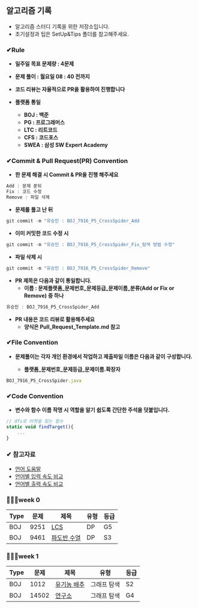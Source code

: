 ## 알고리즘 기록

- 알고리즘 스터디 기록을 위한 저장소입니다.
- 초기설정과 팁은 SetUp&Tips 폴더를 참고해주세요.

### ✔Rule

- **일주일 목표 문제량 : 4문제**
- **문제 풀이 : 월요일 08 : 40 전까지**
- **코드 리뷰는 자율적으로 PR을 활용하여 진행합니다**

- **플랫폼 통일**
  - **BOJ : 백준**
  - **PG : 프로그래머스**
  - **LTC : 리트코드**
  - **CFS : 코드포스**
  - **SWEA : 삼성 SW Expert Academy**

### ✔Commit & Pull Request(PR) Convention
- **한 문제 해결 시 Commit & PR을 진행 해주세요**

```jsx
Add : 문제 푼뒤
Fix : 코드 수정
Remove : 파일 삭제
```

- **문제를 풀고 난 뒤**

```jsx
git commit -m "유승민 : BOJ_7916_P5_CrossSpider_Add
```

- **이미 커밋한 코드 수정 시**

```jsx
git commit -m "유승민 : BOJ_7916_P5_CrossSpider_Fix_탐색 방법 수정"
```

- **파일 삭제 시**

```jsx
git commit -m "유승민 : BOJ_7916_P5_CrossSpider_Remove"
```

- **PR 제목은 다음과 같이 통일합니다.**
  - **이름 : 문제플랫폼_문제번호_문제등급_문제이름_분류(Add or Fix or Remove) 중 하나**

```jsx
유승민 : BOJ_7916_P5_CrossSpider_Add
```

- **PR 내용은 코드 리뷰로 활용해주세요**
  - **양식은 Pull_Request_Template.md 참고**


### ✔File Convention

- **문제풀이는 각자 개인 환경에서 작업하고 제출파일 이름은 다음과 같이 구성합니다.**

  - **플랫폼_문제번호_문제등급_문제이름.확장자**

```jsx
BOJ_7916_P5_CrossSpider.java
```


### ✔Code Convention

- **변수와 함수 이름 작명 시 역할을 알기 쉽도록 간단한 주석을 덧붙입니다.**

```jsx
// dfs로 타켓을 찾는 함수
static void findTarget(){
	...
}
```


### ✔ 참고자료
- [언어 도움말](https://www.acmicpc.net/help/language)
- [언어별 입력 속도 비교](https://www.acmicpc.net/blog/view/56)
- [언어별 출력 속도 비교](https://www.acmicpc.net/blog/view/57)



### 🏃🏻‍♂️week 0
|Type | 문제 | 제목 | 유형 | 등급|
|--- | --- | --- | --- | ---|
| BOJ | 9251 | [LCS](https://www.acmicpc.net/problem/9251) | DP | G5 |
| BOJ | 9461 | [파도반 수열](https://www.acmicpc.net/problem/9461) | DP | S3 |


### 🏃🏻‍♂️week 1

|Type | 문제 | 제목 | 유형 | 등급|
|--- | --- | --- | --- | ---|
| BOJ | 1012 | [유기농 배추](https://www.acmicpc.net/problem/1012) | 그래프 탐색 | S2 |
| BOJ | 14502 | [연구소](https://www.acmicpc.net/problem/14502) | 그래프 탐색 | G4 |





